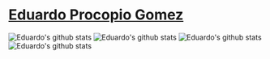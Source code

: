 # <a href="https://eduardo.ix.tc">Eduardo Procopio Gomez</a>

<!--![Eduardo's github stats](https://cr-ss-service.azurewebsites.net/api/ScreenShot?widget=summary&username=EduApps-CDG&style=--header-bg-color:%23333333;)-->
![Eduardo's github stats](https://cr-skills-chart-widget.azurewebsites.net/api/api?username=EduApps-CDG&show-other-skills=true&bg=%23333333)
![Eduardo's github stats](https://github-readme-stats.vercel.app/api?username=EduApps-CDG&count_private=true&show_icons=true&title_color=CC0000&text_color=FFFFFF&bg_color=333333&icon_color=CC0000&hide_border=true)
![Eduardo's github stats](https://github-readme-stats.vercel.app/api/top-langs?username=EduApps-CDG&count_private=true&show_icons=true&title_color=CC0000&text_color=FFFFFF&bg_color=333333&icon_color=CC0000&hide_border=true&langs_count=10&layout=compact)
![Eduardo's github stats](https://github-readme-stats.vercel.app/api/wakatime?username=EduApps&count_private=true&show_icons=true&title_color=CC0000&text_color=FFFFFF&bg_color=333333&icon_color=CC0000&hide_border=true&langs_count=10&layout=compact)
